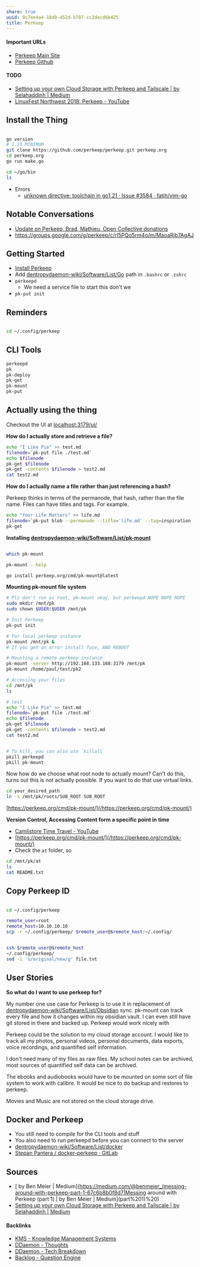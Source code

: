 ```yaml
---
share: true
uuid: 9c7ee4a4-18d0-452d-b707-cc2decd6b425
title: PerKeep
---
```

#### Important URLs

* [Perkeep Main Site](https://perkeep.org/)
* [Perkeep Github](https://github.com/perkeep/perkeep)
#### TODO

* [Setting up your own Cloud Storage with Perkeep and Tailscale | by Selahaddinh | Medium](https://medium.com/@selahaddinh123/setting-up-your-own-cloud-storage-with-perkeep-and-tailscale-5b9d082fd324)
* [LinuxFest Northwest 2018: Perkeep - YouTube](https://www.youtube.com/watch?v=PlAU_da_U4s&t=3640s)


## Install the Thing

``` bash

go version
# 1.21 MINIMUM
git clone https://github.com/perkeep/perkeep.git perkeep.org
cd perkeep.org
go run make.go

cd ~/go/bin
ls
```

* Errors
	* [unknown directive: toolchain in go1.21 · Issue #3584 · fatih/vim-go](https://github.com/fatih/vim-go/issues/3584)
## Notable Conversations

* [Update on Perkeep, Brad, Mathieu, Open Collective donations](https://groups.google.com/g/perkeep/c/Kqvh2dJVmoo)
* https://groups.google.com/g/perkeep/c/rl5PQo5rm4o/m/MaoaRjb7AgAJ

## Getting Started

* [Install Perkeep](https://perkeep.org/download)
* Add [dentropydaemon-wiki/Software/List/Go](/dentropydaemon-wiki/Software/List/Go) path in `.bashrc` or `.zshrc`
* `perkeepd`
	* We need a service file to start this don't we
* `pk-put init`

## Reminders

``` bash

cd ~/.config/perkeep
```


## CLI Tools

``` bash
perkeepd
pk
pk-deploy
pk-get
pk-mount
pk-put
```

## Actually using the thing

Checkout the UI at [localhost:3179/ui/](http://localhost:3179/ui/)

**How do I actually store and retrieve a file?**

``` bash
echo "I Like Pie" >> test.md
filenode=`pk-put file ./test.md`
echo $filenode
pk-get $filenode
pk-get -contents $filenode > test2.md
cat test2.md
```

**How do I actually name a file rather than just referencing a hash?**

Perkeep thinks in terms of the permanode, that hash, rather than the file name. Files can have titles and tags. For example.

``` bash
echo "Your Life Matters" >> life.md
filenode=`pk-put blob --permanode --title='life.md' --tag=inspiration ./life.md`
pk-get 
```

**Installing [dentropydaemon-wiki/Software/List/pk-mount](/dentropydaemon-wiki/Software/List/pk-mount)**

``` bash

which pk-mount

pk-mount --help

go install perkeep.org/cmd/pk-mount@latest

```

**Mounting pk-mount file system**

``` bash
# Plz don't run as root, pk-mount okay, but perkeepd NOPE NOPE NOPE
sudo mkdir /mnt/pk
sudo chown $USER:$USER /mnt/pk

# Init Perkeep
pk-put init

# For local perkeep instance
pk-mount /mnt/pk &
# If you get an error install fuse, AND REBOOT

# Mounting a remote perkeep instance
pk-mount -server http://192.168.133.168:3179 /mnt/pk
pk-mount /home/paul/test/pk2

# Accessing your files
cd /mnt/pk
ls

# test
echo "I Like Pie" >> test.md
filenode=`pk-put file ./test.md`
echo $filenode
pk-get $filenode
pk-get -contents $filenode > test2.md
cat test2.md


# To kill, you can also use `killall`
pkill perkeepd
pkill pk-mount
```

Now how do we choose what root node to actually mount? Can't do this, turns out this is not actually possible. If you want to do that use virtual links.

``` bash
cd your_desired_path
ln -s /mnt/pk/roots/SUB_ROOT SUB_ROOT
```

[https://perkeep.org/cmd/pk-mount/](/https://perkeep.org/cmd/pk-mount/)

**Version Control, Accessing Content form a specific point in time**

- [Camlistore Time Travel - YouTube](https://www.youtube.com/watch?v=G9f74_JjFYQ)
- [https://perkeep.org/cmd/pk-mount/](/https://perkeep.org/cmd/pk-mount/)
- Check the `at` folder, so
``` bash
cd /mnt/pk/at
ls
cat README.txt  
```

## Copy Perkeep ID

``` bash

cd ~/.config/perkeep

remote_user=root
remote_host=10.10.10.10
scp -r ~/.config/perkeep/ $remote_user@$remote_host:~/.config/


ssh $remote_user@$remote_host
~/.config/perkeep/
sed -i 's/original/new/g' file.txt
```

## User Stories

**So what do I want to use perkeep for?**

My number one use case for Perkeep is to use it in replacement of [dentropydaemon-wiki/Software/List/Obsidian](/dentropydaemon-wiki/Software/List/Obsidian) sync. pk-mount can track every file and how it changes within my obsidian vault. I can even still have git stored in there and backed up. Perkeep would work nicely with 

Perkeep could be the solution to my cloud storage account. I would like to track all my photos, personal videos, personal documents, data exports, voice recordings, and quantified self information.

I don't need many of my files as raw files. My school notes can be archived, most sources of quantified self data can be archived.

The ebooks and audiobooks would have to be mounted on some sort of file system to work with calibre. It would be nice to do backup and restores to perkeep.

Movies and Music are not stored on the cloud storage drive.

## Docker and Perkeep

* You still need to compile for the CLI tools and stuff
* You also need to run perkeepd before you can connect to the server
* [dentropydaemon-wiki/Software/List/docker](/dentropydaemon-wiki/Software/List/docker)
*  [Stepan Pantera / docker-perkeep · GitLab](https://gitlab.com/banderovets/docker-perkeep)

## Sources

* [ by Ben Meier | Medium](https://medium.com/@benmeier_/messing-around-with-perkeep-part-1-67c6b8b0f8d7|Messing around with Perkeep (part 1) | by Ben Meier | Medium](part%201)%20)
* [Setting up your own Cloud Storage with Perkeep and Tailscale | by Selahaddinh | Medium](https://medium.com/@selahaddinh123/setting-up-your-own-cloud-storage-with-perkeep-and-tailscale-5b9d082fd324)

#### Backlinks

* [KMS - Knowledge Management Systems](/6aef6fe9-4c4e-4f3a-850c-e163e2303f81)
* [DDaemon - Thoughts](/edc2124b-c88b-4aaf-8d15-4dfb8ca8397b)
* [DDaemon - Tech Breakdown](/457c6a22-361f-4b4b-9867-809c7c6d0316)
* [Backlog - Question Engine](/889c6648-4cf6-4887-848e-b01c4e5f1e71)